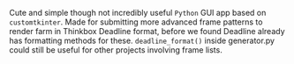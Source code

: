 Cute and simple though not incredibly useful `Python` GUI app based on `customtkinter`.
Made for submitting more advanced frame patterns to render farm in Thinkbox Deadline format, before we found Deadline already has formatting methods for these. 
`deadline_format()` inside generator.py could still be useful for other projects involving frame lists.  
